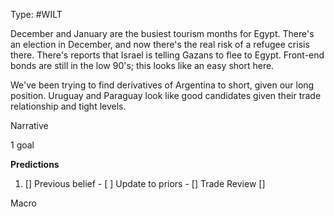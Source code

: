 Type: #WILT 

December and January are the busiest tourism months for Egypt. There's an election in December, and now there's the real risk of a refugee crisis there. There's reports that Israel is telling Gazans to flee to Egypt. Front-end bonds are still in the low 90's; this looks like an easy short here.

We've been trying to find derivatives of Argentina to short, given our long position. Uruguay and Paraguay look like good candidates given their trade relationship and tight levels.


Narrative

1 goal


**Predictions**

1) []
Previous belief - 
[ ]
Update to priors - 
[]
Trade Review
[]





Macro
